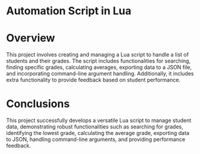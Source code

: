 # Automation Script in Lua

# Overview
This project involves creating and managing a Lua script to handle a list of students and their grades. The script includes functionalities for searching, finding specific grades, calculating averages, exporting data to a JSON file, and incorporating command-line argument handling. Additionally, it includes extra functionality to provide feedback based on student performance.

# Conclusions
This project successfully develops a versatile Lua script to manage student data, demonstrating robust functionalities such as searching for grades, identifying the lowest grade, calculating the average grade, exporting data to JSON, handling command-line arguments, and providing performance feedback.
